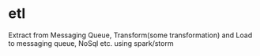 # etl
Extract from Messaging Queue, Transform(some transformation) and Load to messaging queue, NoSql etc. using spark/storm

